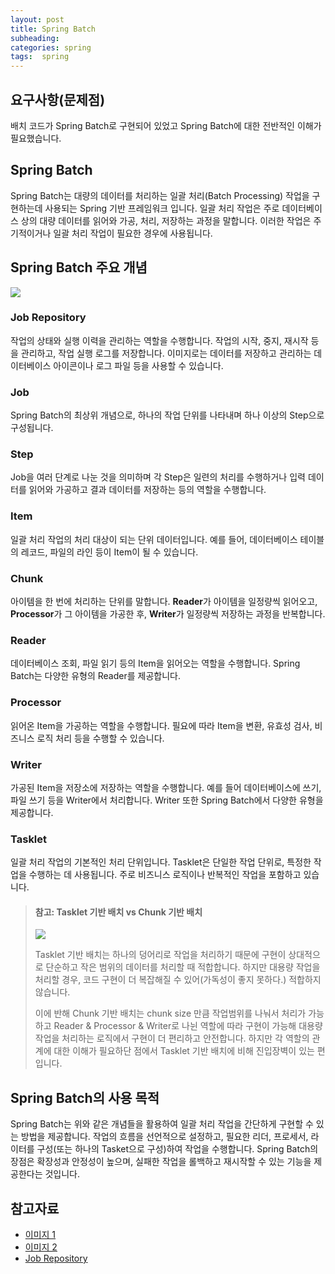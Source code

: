 ```yaml
---
layout: post
title: Spring Batch
subheading:
categories: spring
tags:  spring
---
```


## 요구사항(문제점)
배치 코드가 Spring Batch로 구현되어 있었고 Spring Batch에 대한 전반적인 이해가 필요했습니다.

## Spring Batch
Spring Batch는 대량의 데이터를 처리하는 일괄 처리(Batch Processing) 작업을 구현하는데 사용되는 Spring 기반 프레임워크 
입니다. 일괄 처리 작업은 주로 데이터베이스 상의 대량 데이터를 읽어와 가공, 처리, 저장하는 과정을 말합니다. 이러한 작업은 
주기적이거나 일괄 처리 작업이 필요한 경우에 사용됩니다.

## Spring Batch 주요 개념
![](https://miro.medium.com/v2/resize:fit:1400/format:webp/1*fuBypL-YEcW_uZziJ2RRmg.png)

### Job Repository
작업의 상태와 실행 이력을 관리하는 역할을 수행합니다. 작업의 시작, 중지, 재시작 등을 관리하고, 작업 실행 로그를 저장합니다.
이미지로는 데이터를 저장하고 관리하는 데이터베이스 아이콘이나 로그 파일 등을 사용할 수 있습니다.

### Job
Spring Batch의 최상위 개념으로, 하나의 작업 단위를 나타내며 하나 이상의 Step으로 구성됩니다.

### Step
Job을 여러 단계로 나눈 것을 의미하며 각 Step은 일련의 처리를 수행하거나 입력 데이터를 읽어와 가공하고 결과 데이터를 저장하는 
등의 역할을 수행합니다.

### Item
일괄 처리 작업의 처리 대상이 되는 단위 데이터입니다. 예를 들어, 데이터베이스 테이블의 레코드, 파일의 라인 등이 Item이 될 수 
있습니다.

### Chunk
아이템을 한 번에 처리하는 단위를 말합니다. **Reader**가 아이템을 일정량씩 읽어오고, **Processor**가 그 아이템을 가공한 후,
**Writer**가 일정량씩 저장하는 과정을 반복합니다.

### Reader
데이터베이스 조회, 파일 읽기 등의 Item을 읽어오는 역할을 수행합니다. Spring Batch는 다양한 유형의 Reader를 제공합니다.

### Processor
읽어온 Item을 가공하는 역할을 수행합니다. 필요에 따라 Item을 변환, 유효성 검사, 비즈니스 로직 처리 등을 수행할 수 있습니다.

### Writer
가공된 Item을 저장소에 저장하는 역할을 수행합니다. 예를 들어 데이터베이스에 쓰기, 파일 쓰기 등을 Writer에서 처리합니다. 
Writer 또한 Spring Batch에서 다양한 유형을 제공합니다.

### Tasklet
일괄 처리 작업의 기본적인 처리 단위입니다. Tasklet은 단일한 작업 단위로, 특정한 작업을 수행하는 데 사용됩니다. 주로 비즈니스 
로직이나 반복적인 작업을 포함하고 있습니다.

> #### **참고: Tasklet 기반 배치 vs Chunk 기반 배치**
> ![](https://velog.velcdn.com/images%2Fgillog%2Fpost%2Fbf3040b5-5d35-457a-92fc-c7fbec7e0e96%2Fimage.png)
> 
> Tasklet 기반 배치는 하나의 덩어리로 작업을 처리하기 때문에 구현이 상대적으로 단순하고 작은 범위의 데이터를 처리할 때 적합합니다.
하지만 대용량 작업을 처리할 경우, 코드 구현이 더 복잡해질 수 있어(가독성이 좋지 못하다.) 적합하지 않습니다.
> 
> 이에 반해 Chunk 기반 배치는 chunk size 만큼 작업범위를 나눠서 처리가 가능하고 Reader & Processor & Writer로 나뉜 
역할에 따라 구현이 가능해 대용량 작업을 처리하는 로직에서 구현이 더 편리하고 안전합니다. 하지만 각 역할의 관계에 대한 이해가 
필요하단 점에서 Tasklet 기반 배치에 비해 진입장벽이 있는 편입니다.

## Spring Batch의 사용 목적
Spring Batch는 위와 같은 개념들을 활용하여 일괄 처리 작업을 간단하게 구현할 수 있는 방법을 제공합니다. 작업의 흐름을 선언적으로
설정하고, 필요한 리더, 프로세서, 라이터를 구성(또는 하나의 Tasket으로 구성)하여 작업을 수행합니다. Spring Batch의 장점은 
확장성과 안정성이 높으며, 실패한 작업을 롤백하고 재시작할 수 있는 기능을 제공한다는 것입니다.

## 참고자료

- [이미지 1](https://hello-woody.medium.com/2-spring-batch-%EA%B8%B0%EB%B3%B8-%EA%B0%9C%EB%85%90-%EC%B6%94%EA%B0%80-908e848a6ebb)
- [이미지 2](https://velog.io/@gillog/Batch-Application-%EC%83%9D%EC%84%B1%ED%95%98%EA%B8%B0)
- [Job Repository](https://velog.io/@s2moon98/JobRepository%EC%99%80-%EB%A9%94%ED%83%80-%EB%8D%B0%EC%9D%B4%ED%84%B0)
